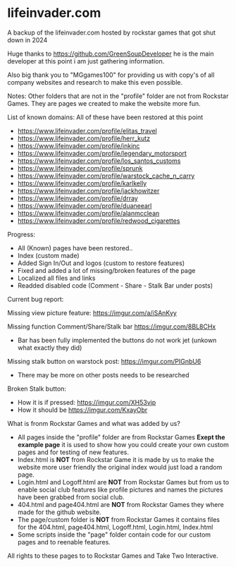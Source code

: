 # lifeinvader.com
A backup of the lifeinvader.com hosted by rockstar games that got shut down in 2024

Huge thanks to https://github.com/GreenSoupDeveloper he is the main developer at this point i am just gathering information.

Also big thank you to "MGgames100" for providing us with copy's of all company websites and research to make this even possible.

Notes:
Other folders that are not in the "profile" folder are not from Rockstar Games. They are pages we created to make the website more fun.


List of known domains:
All of these have been restored at this point
- https://www.lifeinvader.com/profile/elitas_travel
- https://www.lifeinvader.com/profile/herr_kutz
- https://www.lifeinvader.com/profile/inkinc
- https://www.lifeinvader.com/profile/legendary_motorsport
- https://www.lifeinvader.com/profile/los_santos_customs
- https://www.lifeinvader.com/profile/sprunk
- https://www.lifeinvader.com/profile/warstock_cache_n_carry
- https://www.lifeinvader.com/profile/karlkelly 
- https://www.lifeinvader.com/profile/jackhowitzer
- https://www.lifeinvader.com/profile/drray
- https://www.lifeinvader.com/profile/duaneearl
- https://www.lifeinvader.com/profile/alanmcclean
- https://www.lifeinvader.com/profile/redwood_cigarettes

Progress:
- All (Known) pages have been restored..
- Index (custom made)
- Added Sign In/Out and logos (custom to restore features)
- Fixed and added a lot of missing/broken features of the page
- Localized all files and links
- Readded disabled code (Comment - Share - Stalk Bar under posts)

Current bug report:

Missing view picture feature: https://imgur.com/a/iSAnKyy

Missing function Comment/Share/Stalk bar https://imgur.com/8BL8CHx 
- Bar has been fully implemented the buttons do not work jet (unkown what exactly they did)

Missing stalk button on warstock post: https://imgur.com/PIGnbU6 
  - There may be more on other posts needs to be researched

Broken Stalk button:
- How it is if pressed: https://imgur.com/XH53vjp 
- How it should be https://imgur.com/KxayObr 

What is fronm Rockstar Games and what was added by us?
- All pages inside the "profile" folder are from Rockstar Games **Exept the example page** it is used to show how you could create your own custom pages and for testing of new features.
- Index.html is **NOT** from Rockstar Game it is made by us to make the website more user friendly the original index would just load a random page.
- Login.html and Logoff.html are **NOT** from Rockstar Games but from us to enable social club features like profile pictures and names the pictures have been grabbed from social club.
- 404.html and page404.html are **NOT** from Rockstar Games they where made for the github website.
- The page/custom folder is **NOT** from Rockstar Games it contains files for the 404.html, page404.html, Logoff.html, Login.html, Index.html
- Some scripts inside the "page" folder contain code for our custom pages and to reenable features.

All rights to these pages to to Rockstar Games and Take Two Interactive.
